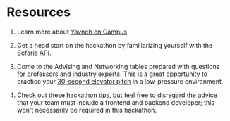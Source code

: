 # Resources

1. Learn more about [Yavneh on Campus](https://www.yavnehoncampus.org).  

2. Get a head start on the hackathon by familiarizing yourself with the [Sefaria API](https://developers.sefaria.org/reference/).

3. Come to the Advising and Networking tables prepared with questions for professors and industry experts. This is a great opportunity to practice your [30-second elevator pitch](https://www.grammarly.com/blog/business-writing/elevator-pitch/) in a low-pressure environment.   

4. Check out these [hackathon tips](https://www.geeksforgeeks.org/blogs/tips-and-tricks-to-crack-a-hackathon/), but feel free to disregard the advice that your team must include a frontend and backend developer; this won't necessarily be required in this hackathon.